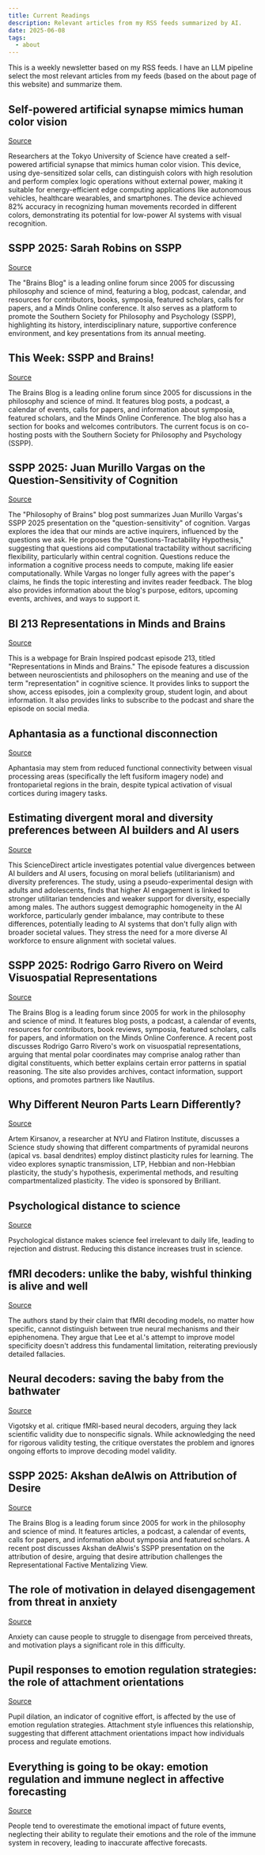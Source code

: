 ```yaml
---
title: Current Readings
description: Relevant articles from my RSS feeds summarized by AI.
date: 2025-06-08
tags:
  - about
---
```


This is a weekly newsletter based on my RSS feeds. I have an LLM pipeline select the most relevant articles from my feeds (based on the about page of this website) and summarize them. 


## Self-powered artificial synapse mimics human color vision

[Source](https://www.sciencedaily.com/releases/2025/06/250602155323.htm)

Researchers at the Tokyo University of Science have created a self-powered artificial synapse that mimics human color vision. This device, using dye-sensitized solar cells, can distinguish colors with high resolution and perform complex logic operations without external power, making it suitable for energy-efficient edge computing applications like autonomous vehicles, healthcare wearables, and smartphones. The device achieved 82% accuracy in recognizing human movements recorded in different colors, demonstrating its potential for low-power AI systems with visual recognition.

## SSPP 2025:  Sarah Robins on SSPP

[Source](https://philosophyofbrains.com/2025/06/02/sspp-2025-sarah-robins-on-sspp.aspx)

The "Brains Blog" is a leading online forum since 2005 for discussing philosophy and science of mind, featuring a blog, podcast, calendar, and resources for contributors, books, symposia, featured scholars, calls for papers, and a Minds Online conference. It also serves as a platform to promote the Southern Society for Philosophy and Psychology (SSPP), highlighting its history, interdisciplinary nature, supportive conference environment, and key presentations from its annual meeting.

## This Week: SSPP and Brains!

[Source](https://philosophyofbrains.com/2025/06/02/this-week-sspp-and-brains.aspx)

The Brains Blog is a leading online forum since 2005 for discussions in the philosophy and science of mind. It features blog posts, a podcast, a calendar of events, calls for papers, and information about symposia, featured scholars, and the Minds Online Conference. The blog also has a section for books and welcomes contributors. The current focus is on co-hosting posts with the Southern Society for Philosophy and Psychology (SSPP).

## SSPP 2025: Juan Murillo Vargas on the Question-Sensitivity of Cognition

[Source](https://philosophyofbrains.com/2025/06/04/sspp-2025-juan-murillo-vargas-on-the-question-sensitivity-of-cognition.aspx)

The "Philosophy of Brains" blog post summarizes Juan Murillo Vargas's SSPP 2025 presentation on the "question-sensitivity" of cognition. Vargas explores the idea that our minds are active inquirers, influenced by the questions we ask. He proposes the "Questions-Tractability Hypothesis," suggesting that questions aid computational tractability without sacrificing flexibility, particularly within central cognition. Questions reduce the information a cognitive process needs to compute, making life easier computationally. While Vargas no longer fully agrees with the paper's claims, he finds the topic interesting and invites reader feedback. The blog also provides information about the blog's purpose, editors, upcoming events, archives, and ways to support it.

## BI 213 Representations in Minds and Brains

[Source](https://braininspired.co/podcast/213/)

This is a webpage for Brain Inspired podcast episode 213, titled "Representations in Minds and Brains." The episode features a discussion between neuroscientists and philosophers on the meaning and use of the term "representation" in cognitive science. It provides links to support the show, access episodes, join a complexity group, student login, and about information. It also provides links to subscribe to the podcast and share the episode on social media.

## Aphantasia as a functional disconnection

[Source](https://www.cell.com/trends/cognitive-sciences/fulltext/S1364-6613(25)00124-X?rss=yes)

Aphantasia may stem from reduced functional connectivity between visual processing areas (specifically the left fusiform imagery node) and frontoparietal regions in the brain, despite typical activation of visual cortices during imagery tasks.

## Estimating divergent moral and diversity preferences between AI builders and AI users

[Source](https://www.sciencedirect.com/science/article/pii/S0010027725001386?dgcid=rss_sd_all)

This ScienceDirect article investigates potential value divergences between AI builders and AI users, focusing on moral beliefs (utilitarianism) and diversity preferences. The study, using a pseudo-experimental design with adults and adolescents, finds that higher AI engagement is linked to stronger utilitarian tendencies and weaker support for diversity, especially among males. The authors suggest demographic homogeneity in the AI workforce, particularly gender imbalance, may contribute to these differences, potentially leading to AI systems that don't fully align with broader societal values. They stress the need for a more diverse AI workforce to ensure alignment with societal values.

## SSPP 2025:  Rodrigo Garro Rivero on Weird Visuospatial Representations

[Source](https://philosophyofbrains.com/2025/06/06/sspp-2025-rodrigo-garro-rivero-on-weird-visuospatial-representations.aspx)

The Brains Blog is a leading forum since 2005 for work in the philosophy and science of mind. It features blog posts, a podcast, a calendar of events, resources for contributors, book reviews, symposia, featured scholars, calls for papers, and information on the Minds Online Conference. A recent post discusses Rodrigo Garro Rivero's work on visuospatial representations, arguing that mental polar coordinates may comprise analog rather than digital constituents, which better explains certain error patterns in spatial reasoning. The site also provides archives, contact information, support options, and promotes partners like Nautilus.

## Why Different Neuron Parts Learn Differently?

[Source](https://www.youtube.com/watch?v=9StHNcGs-JM)

Artem Kirsanov, a researcher at NYU and Flatiron Institute, discusses a Science study showing that different compartments of pyramidal neurons (apical vs. basal dendrites) employ distinct plasticity rules for learning. The video explores synaptic transmission, LTP, Hebbian and non-Hebbian plasticity, the study's hypothesis, experimental methods, and resulting compartmentalized plasticity. The video is sponsored by Brilliant.

## Psychological distance to science

[Source](https://www.cell.com/trends/cognitive-sciences/fulltext/S1364-6613(25)00121-4?rss=yes)

Psychological distance makes science feel irrelevant to daily life, leading to rejection and distrust. Reducing this distance increases trust in science.

## fMRI decoders: unlike the baby, wishful thinking is alive and well

[Source](https://www.cell.com/trends/cognitive-sciences/fulltext/S1364-6613(25)00117-2?rss=yes)

The authors stand by their claim that fMRI decoding models, no matter how specific, cannot distinguish between true neural mechanisms and their epiphenomena. They argue that Lee et al.'s attempt to improve model specificity doesn't address this fundamental limitation, reiterating previously detailed fallacies.

## Neural decoders: saving the baby from the bathwater

[Source](https://www.cell.com/trends/cognitive-sciences/fulltext/S1364-6613(25)00077-4?rss=yes)

Vigotsky et al. critique fMRI-based neural decoders, arguing they lack scientific validity due to nonspecific signals. While acknowledging the need for rigorous validity testing, the critique overstates the problem and ignores ongoing efforts to improve decoding model validity.

## SSPP 2025:  Akshan deAlwis on Attribution of Desire

[Source](https://philosophyofbrains.com/2025/06/05/sspp-2025-akshan-dealwis-on-attribution-of-desire.aspx)

The Brains Blog is a leading forum since 2005 for work in the philosophy and science of mind. It features articles, a podcast, a calendar of events, calls for papers, and information about symposia and featured scholars. A recent post discusses Akshan deAlwis's SSPP presentation on the attribution of desire, arguing that desire attribution challenges the Representational Factive Mentalizing View.

## The role of motivation in delayed disengagement from threat in anxiety

[Source](https://www.tandfonline.com/doi/full/10.1080/02699931.2025.2514625?ai=2a7&mi=3dg6fv&af=R)

Anxiety can cause people to struggle to disengage from perceived threats, and motivation plays a significant role in this difficulty.

## Pupil responses to emotion regulation strategies: the role of attachment orientations

[Source](https://www.tandfonline.com/doi/full/10.1080/02699931.2025.2512886?ai=2a7&mi=3dg6fv&af=R)

Pupil dilation, an indicator of cognitive effort, is affected by the use of emotion regulation strategies. Attachment style influences this relationship, suggesting that different attachment orientations impact how individuals process and regulate emotions.

## Everything is going to be okay: emotion regulation and immune neglect in affective forecasting

[Source](https://www.tandfonline.com/doi/full/10.1080/02699931.2025.2511974?ai=2a7&mi=3dg6fv&af=R)

People tend to overestimate the emotional impact of future events, neglecting their ability to regulate their emotions and the role of the immune system in recovery, leading to inaccurate affective forecasts.

